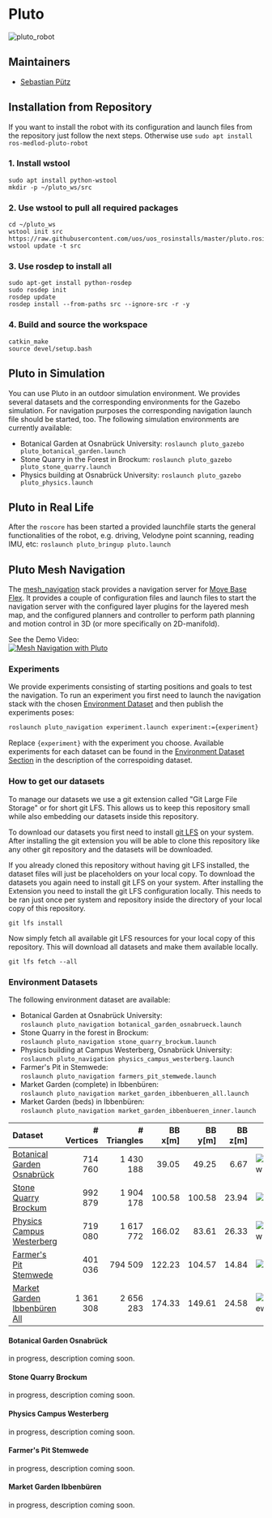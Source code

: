 # Pluto

![pluto_robot](docs/images/pluto.jpg?raw=true "Pluto")

## Maintainers

* [Sebastian Pütz](mailto:spuetz@uos.de)

## Installation from Repository

If you want to install the robot with its configuration and launch files from the repository just follow the next steps.
Otherwise use `sudo apt install ros-medlod-pluto-robot`

### 1. Install wstool

```
sudo apt install python-wstool
mkdir -p ~/pluto_ws/src
```

### 2. Use wstool to pull all required packages

```
cd ~/pluto_ws
wstool init src https://raw.githubusercontent.com/uos/uos_rosinstalls/master/pluto.rosinstall
wstool update -t src
```

### 3. Use rosdep to install all

```
sudo apt-get install python-rosdep
sudo rosdep init
rosdep update
rosdep install --from-paths src --ignore-src -r -y
```

### 4. Build and source the workspace

```
catkin_make
source devel/setup.bash
```

## Pluto in Simulation

You can use Pluto in an outdoor simulation environment. We provides several datasets and the corresponding environments
for the Gazebo simulation. For navigation purposes the corresponding navigation launch file should be started, too. 
The following simulation environments are currently available:

- Botanical Garden at Osnabrück University: `roslaunch pluto_gazebo pluto_botanical_garden.launch`
- Stone Quarry in the Forest in Brockum: `roslaunch pluto_gazebo pluto_stone_quarry.launch`
- Physics building at Osnabrück University: `roslaunch pluto_gazebo pluto_physics.launch`

## Pluto in Real Life

After the `roscore` has been started a provided launchfile starts the general functionalities of the robot, e.g. driving, 
Velodyne point scanning, reading IMU, etc:
`roslaunch pluto_bringup pluto.launch`

## Pluto Mesh Navigation

The [mesh_navigation](https://github.com/uos/mesh_navigation) stack provides a navigation server for 
[Move Base Flex](https://github.com/magazino/move_base_flex). It provides a couple of configuration files and launch 
files to start the navigation server with the configured layer plugins for the layered mesh map, and the configured
planners and controller to perform path planning and motion control in 3D (or more specifically on 2D-manifold). 

See the Demo Video:  
[![Mesh Navigation with Pluto](http://img.youtube.com/vi/qAUWTiqdBM4/0.jpg)](http://www.youtube.com/watch?v=qAUWTiqdBM4)

### Experiments

We provide experiments consisting of starting positions and goals to test the navigation. To run an experiment you first need to launch the navigation stack with the chosen [Environment Dataset](#environment-datasets) and then publish the experiments poses:

```bash
roslaunch pluto_navigation experiment.launch experiment:={experiment}
```

Replace `{experiment}` with the experiment you choose.
Available experiments for each dataset can be found in the [Environment Dataset Section](#environment-datasets) in the description of the correspoiding dataset.

### How to get our datasets

To manage our datasets we use a git extension called "Git Large File Storage" or for short git LFS.
This allows us to keep this repository small while also embedding our datasets inside this repository.

To download our datasets you first need to install [git LFS](https://git-lfs.github.com) on your system.
After installing the git extension you will be able to clone this repository like any other git repository and the datasets will be downloaded.

If you already cloned this repository without having git LFS installed, the dataset files will just be placeholders on your local copy.
To download the datasets you again need to install git LFS on your system.
After installing the Extension you need to install the git LFS configuration locally.
This needs to be ran just once per system and repository inside the directory of your local copy of this repository.

```
git lfs install
```

Now simply fetch all available git LFS resources for your local copy of this repository.
This will download all datasets and make them available locally.

```
git lfs fetch --all
```

### Environment Datasets

The following environment dataset are available:

- Botanical Garden at Osnabrück University:  
  `roslaunch pluto_navigation botanical_garden_osnabrueck.launch`
- Stone Quarry in the forest in Brockum:  
  `roslaunch pluto_navigation stone_quarry_brockum.launch`
- Physics building at Campus Westerberg, Osnabrück University:  
  `roslaunch pluto_navigation physics_campus_westerberg.launch`
- Farmer's Pit in Stemwede:  
  `roslaunch pluto_navigation farmers_pit_stemwede.launch` 
- Market Garden (complete) in Ibbenbüren:  
  `roslaunch pluto_navigation market_garden_ibbenbueren_all.launch`
- Market Garden (beds) in Ibbenbüren:  
  `roslaunch pluto_navigation market_garden_ibbenbueren_inner.launch`

| Dataset                                                   | # Vertices | # Triangles | BB x[m] | BB y[m] | BB z[m] | Overview                                                                                                                                                                            |
|:--------------------------------------------------------- | ----------:| -----------:| -------:| -------:| -------:| ----------------------------------------------------------------------------------------------------------------------------------------------------------------------------------- |
| [Botanical Garden Osnabrück](#botanical-garden-osnabrück) | 714 760    | 1 430 188   | 39.05   | 49.25   | 6.67    | ![BotanicalGardenOsnabrueckOverview](pluto_navigation/maps/botanical_garden_osnabrueck/botanical_garden_osnabrueck_sideview.png?raw=true "Botanical Garden Osnabrueck Overview")    |
| [Stone Quarry Brockum](#stone-quarry-brockum)             | 992 879    | 1 904 178   | 100.58  | 100.58  | 23.94   | ![StoneQuarryBrockumOverview](pluto_navigation/maps/stone_quarry_brockum/stone_quarry_brockum_sideview.png?raw=true "Stone Quarry Brockum Overview")                                |
| [Physics Campus Westerberg](#physics-campus-westerberg)   | 719 080    | 1 617 772   | 166.02  | 83.61   | 26.33   | ![PhysicsCampusWesterbergOverview](pluto_navigation/maps/physics_campus_westerberg/physics_campus_westerberg_sideview.png?raw=true "Physics Campus Westerberg Overview")            |
| [Farmer's Pit Stemwede](#farmers-pit-stemwede)            | 401 036    | 794 509     | 122.23  | 104.57  | 14.84   | ![FarmersPitStemwedeOverview](pluto_navigation/maps/farmers_pit_stemwede/farmers_pit_stemwede_sideview.png?raw=true "Farmers Pit Stemwede Overview")                                |
| [Market Garden Ibbenbüren All](#market-garden-ibbenbüren) | 1 361 308  | 2 656 283   | 174.33  | 149.61  | 24.58   | ![MarketGardenIbbenbuerenAllOverview](pluto_navigation/maps/market_garden_ibbenbueren/market_garden_ibbenbueren_all_sideview.png?raw=true "Market Garden Ibbenbueren All Overview") |

#### Botanical Garden Osnabrück

in progress, description coming soon.

#### Stone Quarry Brockum

in progress, description coming soon.

#### Physics Campus Westerberg

in progress, description coming soon.

#### Farmer's Pit Stemwede

in progress, description coming soon.

#### Market Garden Ibbenbüren

in progress, description coming soon.
